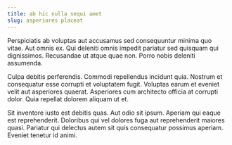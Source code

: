 ```yaml
---
title: ab hic nulla sequi amet
slug: asperiores placeat
---
```


Perspiciatis ab voluptas aut accusamus sed consequuntur minima quo vitae. Aut omnis ex. Qui deleniti omnis impedit pariatur sed quisquam qui dignissimos. Recusandae ut atque quae non. Porro nobis deleniti assumenda.

Culpa debitis perferendis. Commodi repellendus incidunt quia. Nostrum et consequatur esse corrupti et voluptatem fugit. Voluptas earum et eveniet velit aut asperiores quaerat. Asperiores cum architecto officia at corrupti dolor. Quia repellat dolorem aliquam ut et.

Sit inventore iusto est debitis quas. Aut odio sit ipsum. Aperiam qui eaque est reprehenderit. Doloribus qui vel dolores fuga aut reprehenderit maiores quasi. Pariatur qui delectus autem sit quis consequatur possimus aperiam. Eveniet tenetur id animi.
